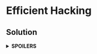 # Efficient Hacking
## Solution
<details>
<summary><b>SPOILERS</b></summary>

Use BFS for each vertex in the graph to count the possible number of PC hacking. Store all BFS results to a vector, as if it is a dynamic programming. Find the maximum result among them and print all vertices that have the value.

### Note
* The problem may need a simple algorithm, but its actual correct answer rate is below 20%! **You must "efficiently" optimize your code to pass the test cases, ** or you won't pass from the 1% process. Here are some main ideas to do it.
</details>
